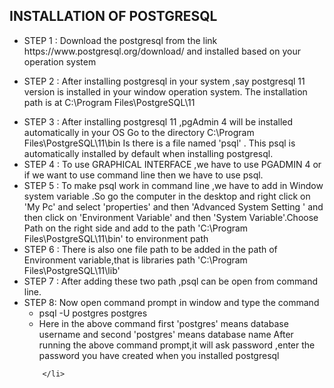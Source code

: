 

<!DOCTYPE html>
<html>
<head>
	<title>INSTALLATION OF POSTGRESQL</title>
</head>
<body>
<h2>INSTALLATION OF POSTGRESQL</h2>
<ul>
	<li>
		STEP 1 : Download the postgresql from the link https://www.postgresql.org/download/ and installed based on your operation system
	</li>
	<li>
		
STEP 2 : After installing postgresql in your system ,say postgresql 11 version is installed in your window operation system.
 The installation path is at C:\Program Files\PostgreSQL\11 
	</li>
	<li>
		STEP 3 : After installing postgresql 11 ,pgAdmin 4 will be installed automatically in your OS
   Go to the directory C:\Program Files\PostgreSQL\11\bin 
   Is there is a file named 'psql' . This psql is automatically installed by default when installing postgresql.
	</li>
	<li>
	STEP 4 : To use GRAPHICAL INTERFACE ,we have to use PGADMIN 4 or if we want to use command line then we have to use psql.	
	</li>
	<li> STEP 5 : To make psql work in command line ,we have to add in Window system variable .So go the computer in the desktop and right click on 'My Pc' and select 'properties' and then 'Advanced System Setting ' and then click on 'Environment Variable' and then 'System Variable'.Choose Path on the right side and add to the path 'C:\Program Files\PostgreSQL\11\bin' to environment path </li>
	<li> STEP 6 : There is also one file path to be added in the path of Environment variable,that is 
 libraries path 'C:\Program Files\PostgreSQL\11\lib'</li>
	<li> STEP 7 : After adding these two path ,psql can be open from command line.</li>
	<li> STEP 8: Now open command prompt in window and type the command 
		 <ul >
			 	<li>
			 	   psql -U postgres  postgres
			    </li>
			    <li>
			    	Here in the above command first 'postgres' means database username and second 'postgres' means database name
			    	After running the above command prompt,it will ask password ,enter the password you have created when you installed postgresql
			    </li>
		   </ul>
		 </li>

		</li>





 




 </ul>
</body>
</html>

